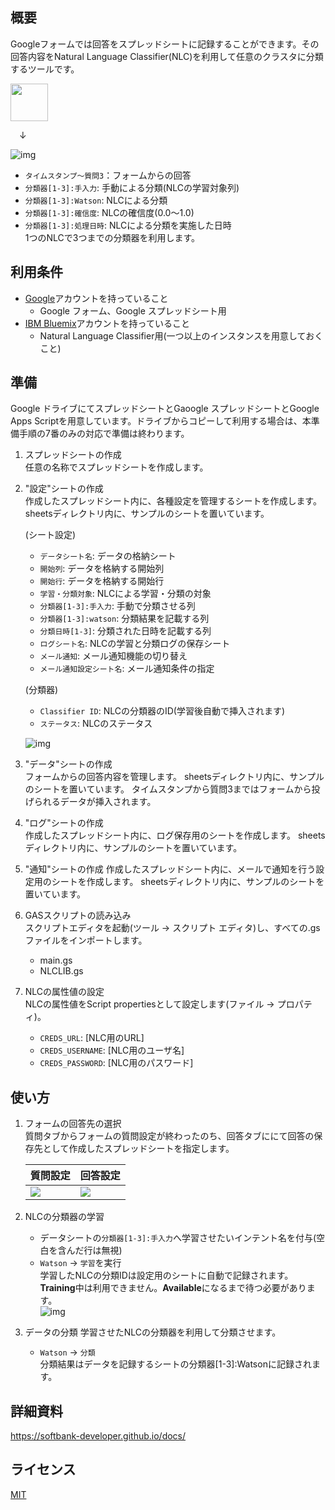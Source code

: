 ## 概要
Googleフォームでは回答をスプレッドシートに記録することができます。その回答内容をNatural Language Classifier(NLC)を利用して任意のクラスタに分類するツールです。

<img src="https://github.com/softbank-developer/gsuite_with_watson/blob/master/form/readme_images/logo.png" width="60px">

&emsp;↓

![img](https://github.com/softbank-developer/gsuite_with_watson/blob/master/form/readme_images/data.png)

- `タイムスタンプ〜質問3`：フォームからの回答
- `分類器[1-3]:手入力`: 手動による分類(NLCの学習対象列)
- `分類器[1-3]:Watson`: NLCによる分類
- `分類器[1-3]:確信度`: NLCの確信度(0.0〜1.0)
- `分類器[1-3]:処理日時`: NLCによる分類を実施した日時  
1つのNLCで3つまでの分類器を利用します。


## 利用条件
- [Google](https://accounts.google.com/)アカウントを持っていること
  - Google フォーム、Google スプレッドシート用
- [IBM Bluemix](https://accounts.google.com/)アカウントを持っていること
  - Natural Language Classifier用(一つ以上のインスタンスを用意しておくこと)


## 準備
Google ドライブにてスプレッドシートとGaoogle スプレッドシートとGoogle Apps Scriptを用意しています。ドライブからコピーして利用する場合は、本準備手順の7番のみの対応で準備は終わります。

1. スプレッドシートの作成  
任意の名称でスプレッドシートを作成します。

2. "設定"シートの作成  
作成したスプレッドシート内に、各種設定を管理するシートを作成します。
sheetsディレクトリ内に、サンプルのシートを置いています。

	(シート設定)
	- `データシート名`: データの格納シート
	- `開始列`: データを格納する開始列
	- `開始行`: データを格納する開始行
	- `学習・分類対象`: NLCによる学習・分類の対象
	- `分類器[1-3]:手入力`: 手動で分類させる列
	- `分類器[1-3]:watson`: 分類結果を記載する列
	- `分類日時[1-3]`: 分類された日時を記載する列
	- `ログシート名`:  NLCの学習と分類ログの保存シート
	- `メール通知`:  メール通知機能の切り替え
	- `メール通知設定シート名`: メール通知条件の指定

	(分類器)
	- `Classifier ID`: NLCの分類器のID(学習後自動で挿入されます)
	- `ステータス`: NLCのステータス  

	![img](https://github.com/softbank-developer/gsuite_with_watson/blob/master/form/readme_images/config.png)

3. "データ"シートの作成  
フォームからの回答内容を管理します。
sheetsディレクトリ内に、サンプルのシートを置いています。
タイムスタンプから質問3まではフォームから投げられるデータが挿入されます。

4. "ログ"シートの作成  
作成したスプレッドシート内に、ログ保存用のシートを作成します。
sheetsディレクトリ内に、サンプルのシートを置いています。

5. "通知"シートの作成 
作成したスプレッドシート内に、メールで通知を行う設定用のシートを作成します。
sheetsディレクトリ内に、サンプルのシートを置いています。

6. GASスクリプトの読み込み  
スクリプトエディタを起動(ツール -> スクリプト エディタ)し、すべての.gsファイルをインポートします。
	- main.gs
	- NLCLIB.gs

7. NLCの属性値の設定  
  NLCの属性値をScript propertiesとして設定します(ファイル -> プロパティ)。
	- `CREDS_URL`: [NLC用のURL]
	- `CREDS_USERNAME`: [NLC用のユーザ名]
	- `CREDS_PASSWORD`: [NLC用のパスワード]


## 使い方
1. フォームの回答先の選択  
質問タブからフォームの質問設定が終わったのち、回答タブににて回答の保存先として作成したスプレッドシートを指定します。

	|質問設定|回答設定| 
	|---|---| 
	|![](https://github.com/softbank-developer/gsuite_with_watson/blob/master/form/readme_images/form1.png)|![](https://github.com/softbank-developer/gsuite_with_watson/blob/master/form/readme_images/form2.png)|

2. NLCの分類器の学習
	- データシートの`分類器[1-3]:手入力`へ学習させたいインテント名を付与(空白を含んだ行は無視)
	- `Watson` -> `学習`を実行  
	学習したNLCの分類IDは設定用のシートに自動で記録されます。**Training**中は利用できません。**Available**になるまで待つ必要があります。  
	![img](https://github.com/softbank-developer/gsuite_with_watson/blob/master/form/readme_images/menu.png)

3. データの分類
学習させたNLCの分類器を利用して分類させます。
	- `Watson` -> `分類`  
	分類結果はデータを記録するシートの分類器[1-3]:Watsonに記録されます。


## 詳細資料
https://softbank-developer.github.io/docs/


## ライセンス
[MIT](https://accounts.google.com/https://github.com/softbank-developer/gsuite_with_watson/blob/master/LICENSE)
